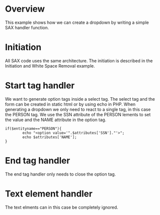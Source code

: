 # Overview
This example shows how we can create a dropdown by writing a simple SAX handler function.

# Initiation
All SAX code uses the same architecture. The initiation is described in the Initiation and White Space Removal example.

# Start tag handler
We want to generate option tags inside a select tag. The select tag and the form can be created in static html or by using echo in PHP.
When generating a dropdown we only need to react to a single tag, in this case the PERSON tag. We use the SSN attribute of the PERSON lements to set the value and the NAME attribute in the option tag.

~~~
if($entityname=="PERSON"){
		echo "<option value='".$attributes['SSN']."'>";
		echo $attributes['NAME'];
}
~~~

# End tag handler
The end tag handler only needs to close the option tag.

# Text element handler
The text elments can in this case be completely ignored.